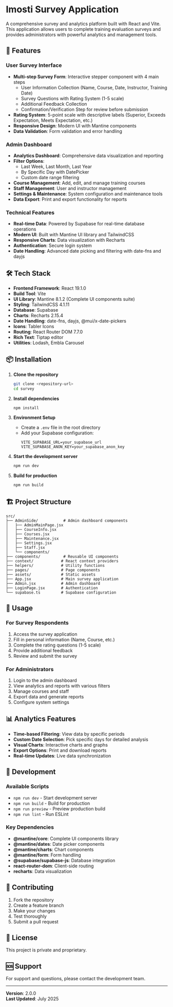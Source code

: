 # Imosti Survey Application

A comprehensive survey and analytics platform built with React and Vite. This application allows users to complete training evaluation surveys and provides administrators with powerful analytics and management tools.

## 🚀 Features

### User Survey Interface

- **Multi-step Survey Form**: Interactive stepper component with 4 main steps
  - User Information Collection (Name, Course, Date, Instructor, Training Date)
  - Survey Questions with Rating System (1-5 scale)
  - Additional Feedback Collection
  - Confirmation/Verification Step for review before submission
- **Rating System**: 5-point scale with descriptive labels (Superior, Exceeds Expectation, Meets Expectation, etc.)
- **Responsive Design**: Modern UI with Mantine components
- **Data Validation**: Form validation and error handling

### Admin Dashboard

- **Analytics Dashboard**: Comprehensive data visualization and reporting
- **Filter Options**:
  - Last Week, Last Month, Last Year
  - By Specific Day with DatePicker
  - Custom date range filtering
- **Course Management**: Add, edit, and manage training courses
- **Staff Management**: User and instructor management
- **Settings & Maintenance**: System configuration and maintenance tools
- **Data Export**: Print and export functionality for reports

### Technical Features

- **Real-time Data**: Powered by Supabase for real-time database operations
- **Modern UI**: Built with Mantine UI library and TailwindCSS
- **Responsive Charts**: Data visualization with Recharts
- **Authentication**: Secure login system
- **Date Handling**: Advanced date picking and filtering with date-fns and dayjs

## 🛠️ Tech Stack

- **Frontend Framework**: React 19.1.0
- **Build Tool**: Vite
- **UI Library**: Mantine 8.1.2 (Complete UI components suite)
- **Styling**: TailwindCSS 4.1.11
- **Database**: Supabase
- **Charts**: Recharts 2.15.4
- **Date Handling**: date-fns, dayjs, @mui/x-date-pickers
- **Icons**: Tabler Icons
- **Routing**: React Router DOM 7.7.0
- **Rich Text**: Tiptap editor
- **Utilities**: Lodash, Embla Carousel

## 📦 Installation

1. **Clone the repository**

   ```bash
   git clone <repository-url>
   cd survey
   ```

2. **Install dependencies**

   ```bash
   npm install
   ```

3. **Environment Setup**
   - Create a `.env` file in the root directory
   - Add your Supabase configuration:
     ```env
     VITE_SUPABASE_URL=your_supabase_url
     VITE_SUPABASE_ANON_KEY=your_supabase_anon_key
     ```

4. **Start the development server**

   ```bash
   npm run dev
   ```

5. **Build for production**
   ```bash
   npm run build
   ```

## 🏗️ Project Structure

```
src/
├── AdminSide/           # Admin dashboard components
│   ├── AdminMainPage.jsx
│   ├── CourseInfo.jsx
│   ├── Courses.jsx
│   ├── Maintenance.jsx
│   ├── Settings.jsx
│   ├── Staff.jsx
│   └── components/
├── components/          # Reusable UI components
├── context/            # React context providers
├── helpers/            # Utility functions
├── pages/              # Page components
├── assets/             # Static assets
├── App.jsx             # Main survey application
├── Admin.jsx           # Admin dashboard
├── LoginPage.jsx       # Authentication
└── supabase.ts         # Supabase configuration
```

## 🎯 Usage

### For Survey Respondents

1. Access the survey application
2. Fill in personal information (Name, Course, etc.)
3. Complete the rating questions (1-5 scale)
4. Provide additional feedback
5. Review and submit the survey

### For Administrators

1. Login to the admin dashboard
2. View analytics and reports with various filters
3. Manage courses and staff
4. Export data and generate reports
5. Configure system settings

## 📊 Analytics Features

- **Time-based Filtering**: View data by specific periods
- **Custom Date Selection**: Pick specific days for detailed analysis
- **Visual Charts**: Interactive charts and graphs
- **Export Options**: Print and download reports
- **Real-time Updates**: Live data synchronization

## 🔧 Development

### Available Scripts

- `npm run dev` - Start development server
- `npm run build` - Build for production
- `npm run preview` - Preview production build
- `npm run lint` - Run ESLint

### Key Dependencies

- **@mantine/core**: Complete UI components library
- **@mantine/dates**: Date picker components
- **@mantine/charts**: Chart components
- **@mantine/form**: Form handling
- **@supabase/supabase-js**: Database integration
- **react-router-dom**: Client-side routing
- **recharts**: Data visualization

## 🤝 Contributing

1. Fork the repository
2. Create a feature branch
3. Make your changes
4. Test thoroughly
5. Submit a pull request

## 📝 License

This project is private and proprietary.

## 🆘 Support

For support and questions, please contact the development team.

---

**Version**: 2.0.0  
**Last Updated**: July 2025
